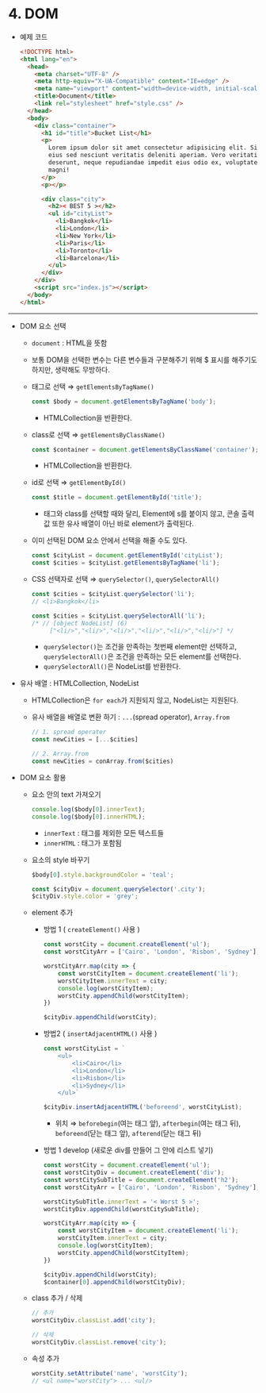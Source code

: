 # 4. DOM

- 예제 코드
    
    ```html
    <!DOCTYPE html>
    <html lang="en">
      <head>
        <meta charset="UTF-8" />
        <meta http-equiv="X-UA-Compatible" content="IE=edge" />
        <meta name="viewport" content="width=device-width, initial-scale=1.0" />
        <title>Document</title>
        <link rel="stylesheet" href="style.css" />
      </head>
      <body>
        <div class="container">
          <h1 id="title">Bucket List</h1>
          <p>
            Lorem ipsum dolor sit amet consectetur adipisicing elit. Similique modi
            eius sed nesciunt veritatis deleniti aperiam. Vero veritatis fugiat eos,
            deserunt, neque repudiandae impedit eius odio ex, voluptatem harum
            magni!
          </p>
          <p></p>
    
          <div class="city">
            <h2>< BEST 5 ></h2>
            <ul id="cityList">
              <li>Bangkok</li>
              <li>London</li>
              <li>New York</li>
              <li>Paris</li>
              <li>Toronto</li>
              <li>Barcelona</li>
            </ul>
          </div>
        </div>
        <script src="index.js"></script>
      </body>
    </html>
    ```
    

---

- DOM 요소 선택
    - `document` : HTML을 뜻함
    - 보통 DOM을 선택한 변수는 다른 변수들과 구분해주기 위해 $ 표시를 해주기도 하지만, 생략해도 무방하다.
    
    - 태그로 선택 ⇒ `getElementsByTagName()`
        
        ```jsx
        const $body = document.getElementsByTagName('body');
        ```
        
        - HTMLCollection을 반환한다.
    
    - class로 선택 ⇒ `getElementsByClassName()`
        
        ```jsx
        const $container = document.getElementsByClassName('container');
        ```
        
        - HTMLCollection을 반환한다.
    
    - id로 선택 ⇒ `getElementById()`
        
        ```jsx
        const $title = document.getElementById('title');
        ```
        
        - 태그와 class를 선택할 때와 달리, Element에 s를 붙이지 않고, 콘솔 출력값 또한 유사 배열이 아닌 바로 element가 출력된다.
    
    - 이미 선택된 DOM 요소 안에서 선택을 해줄 수도 있다.
        
        ```jsx
        const $cityList = document.getElementById('cityList');
        const $cities = $cityList.getElementsByTagName('li');
        ```
        
    - CSS 선택자로 선택 ⇒ `querySelector()`, `querySelectorAll()`
        
        ```jsx
        const $cities = $cityList.querySelector('li');
        // <li>Bangkok</li>
        
        const $cities = $cityList.querySelectorAll('li');
        /* // [object NodeList] (6)
        	 ["<li/>","<li/>","<li/>","<li/>","<li/>","<li/>"] */
        ```
        
        - `querySelector()`는 조건을 만족하는 첫번째 element만 선택하고, `querySelectorAll()`은 조건을 만족하는 모든 element를 선택한다.
        - `querySelectorAll()`은 NodeList를 반환한다.
    
- 유사 배열 : HTMLCollection, NodeList
    - HTMLCollection은 `for each`가 지원되지 않고, NodeList는 지원된다.
    - 유사 배열을 배열로 변환 하기 : `...`(spread operator), `Array.from`
        
        ```jsx
        // 1. spread operater
        const newCities = [...$cities]
        
        // 2. Array.from
        const newCities = conArray.from($cities)
        ```
        
    
- DOM 요소 활용
    - 요소 안의 text 가져오기
        
        ```jsx
        console.log($body[0].innerText);
        console.log($body[0].innerHTML);
        ```
        
        - `innerText` : 태그를 제외한 모든 텍스트들
        - `innerHTML` : 태그가 포함됨
    
    - 요소의 style 바꾸기
        
        ```jsx
        $body[0].style.backgroundColor = 'teal';
        
        const $cityDiv = document.querySelector('.city');
        $cityDiv.style.color = 'grey';
        ```
        
    
    - element 추가
        - 방법 1 ( `createElement()` 사용 )
            
            ```jsx
            const worstCity = document.createElement('ul');
            const worstCityArr = ['Cairo', 'London', 'Risbon', 'Sydney'];
            
            worstCityArr.map(city => {
            	const worstCityItem = document.createElement('li');
            	worstCityItem.innerText = city;
            	console.log(worstCityItem);
            	worstCity.appendChild(worstCityItem);
            })
            
            $cityDiv.appendChild(worstCity);
            ```
            
        - 방법2 ( `insertAdjacentHTML()` 사용 )
            
            ```jsx
            const worstCityList = `
            	<ul>
            		<li>Cairo</li>
            		<li>London</li>
            		<li>Risbon</li>
            		<li>Sydney</li>
            	</ul>`
            
            $cityDiv.insertAdjacentHTML('beforeend', worstCityList);
            ```
            
            - 위치 ⇒  `beforebegin`(여는 태그 앞), `afterbegin`(여는 태그 뒤), `beforeend`(닫는 태그 앞), `afterend`(닫는 태그 뒤)
        - 방법 1 develop (새로운 div를 만들어 그 안에 리스트 넣기)
            
            ```jsx
            const worstCity = document.createElement('ul');
            const worstCityDiv = document.createElement('div');
            const worstCitySubTitle = document.createElement('h2');
            const worstCityArr = ['Cairo', 'London', 'Risbon', 'Sydney'];
            
            worstCitySubTitle.innerText = '< Worst 5 >';
            worstCityDiv.appendChild(worstCitySubTitle);
            
            worstCityArr.map(city => {
            	const worstCityItem = document.createElement('li');
            	worstCityItem.innerText = city;
            	console.log(worstCityItem);
            	worstCity.appendChild(worstCityItem);
            })
            
            $cityDiv.appendChild(worstCity);
            $container[0].appendChild(worstCityDiv);
            ```
            
    - class 추가 / 삭제
        
        ```jsx
        // 추가
        worstCityDiv.classList.add('city');
        
        // 삭제
        worstCityDiv.classList.remove('city');
        ```
        
    - 속성 추가
        
        ```jsx
        worstCity.setAttribute('name', 'worstCity');
        // <ul name="worstCity"> ... <ul/>
        ```